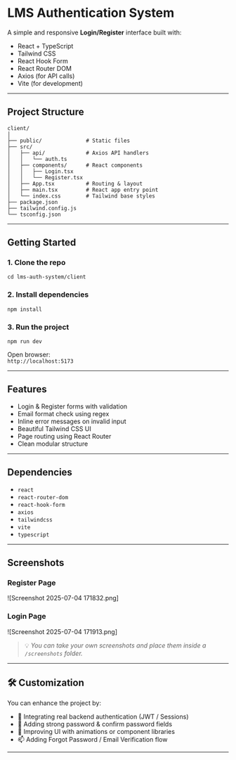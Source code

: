 # LMS Authentication System

A simple and responsive **Login/Register** interface built with:

- React + TypeScript  
- Tailwind CSS  
- React Hook Form  
- React Router DOM  
- Axios (for API calls)  
- Vite (for development)  

---

##  Project Structure

```
client/
│
├── public/              # Static files
├── src/
│   ├── api/             # Axios API handlers
│   │   └── auth.ts
│   ├── components/      # React components
│   │   ├── Login.tsx
│   │   └── Register.tsx
│   ├── App.tsx          # Routing & layout
│   ├── main.tsx         # React app entry point
│   └── index.css        # Tailwind base styles
├── package.json
├── tailwind.config.js
└── tsconfig.json
```

---

##  Getting Started

### 1. Clone the repo

```
cd lms-auth-system/client
```

### 2. Install dependencies

```
npm install
```

### 3. Run the project

```
npm run dev
```

 Open browser:  
 `http://localhost:5173`

---

##  Features

-  Login & Register forms with validation  
- Email format check using regex  
-  Inline error messages on invalid input  
-  Beautiful Tailwind CSS UI  
-  Page routing using React Router  
-  Clean modular structure  

---

##  Dependencies

- `react`  
- `react-router-dom`  
- `react-hook-form`  
- `axios`  
- `tailwindcss`  
- `vite`  
- `typescript`  

---

##  Screenshots

###  Register Page

![Screenshot 2025-07-04 171832.png]

###  Login Page

![Screenshot 2025-07-04 171913.png] 

> 💡 _You can take your own screenshots and place them inside a `/screenshots` folder._

---

## 🛠️ Customization

You can enhance the project by:

- 🔐 Integrating real backend authentication (JWT / Sessions)  
- 🔑 Adding strong password & confirm password fields  
- 🌈 Improving UI with animations or component libraries  
- 📫 Adding Forgot Password / Email Verification flow  

---
